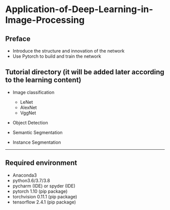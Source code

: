 # Application-of-Deep-Learning-in-Image-Processing

## Preface
* Introduce the structure and innovation of the network
* Use Pytorch to build and train the network

## Tutorial directory (it will be added later according to the learning content)

* Image classification
  * LeNet  
  * AlexNet
  * VggNet


* Object Detection


* Semantic Segmentation


* Instance Segmentation


---

## Required environment
* Anaconda3
* python3.6/3.7/3.8
* pycharm (IDE) or spyder (IDE)
* pytorch 1.10 (pip package)
* torchvision 0.11.1 (pip package)
* tensorflow 2.4.1 (pip package)

